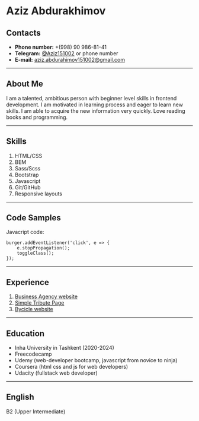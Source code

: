 # **Aziz Abdurakhimov**

##  **Contacts**

+ **Phone number:** +(998) 90 986-81-41
+ **Telegram:** [@Aziz151002](https://t.me//Aziz151002) or phone number
+ **E-mail:** aziz.abdurahimov151002@gmail.com

---

## **About Me**

I am a talented, ambitious person with beginner level skills in frontend development. I am motivated in learning process and eager to learn new skills. I am able to acquire the new information very quickly. 
Love reading books and programming.

---

## **Skills**

1. HTML/CSS
2. BEM
3. Sass/Scss
4. Bootstrap
5. Javascript
6. Git/GitHub
7. Responsive layouts

---

## **Code Samples**
Javacript code:


```Javacript
burger.addEventListener('click', e => {
	e.stopPropagation();
	toggleClass();
});
```

---

## **Experience**

1. [Business Agency website](https://abdurakhimovaziz.github.io/agency_business/)
2. [Simple Tribute Page](https://abdurakhimovaziz.github.io/tribute-page/)
3. [Bycicle website](https://abdurakhimovaziz.github.io/yoyo_bycicle/)

---

## **Education**
* Inha University in Tashkent (2020-2024)
* Freecodecamp
* Udemy (web-developer bootcamp, javascript from novice to ninja)
* Coursera (html css and js for web developers)
* Udacity (fullstack web developer)

---

## **English**

B2 (Upper Intermediate)